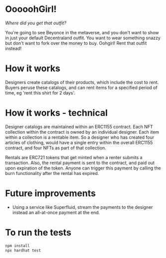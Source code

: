 # OoooohGirl!
*Where did you get that outfit?*

You're going to see Beyonce in the metaverse, and you don't want to show in just your default Decentraland outfit. You want to wear something snazzy but don't want to fork over the money to buy. Oohgirl! Rent that outfit instead!

# How it works
Designers create catalogs of their products, which include the cost to rent.
Buyers peruse these catalogs, and can rent items for a specified period of time, eg 'rent this shirt for 2 days'.

# How it works - technical
Designer catalogs are maintained within an ERC1155 contract. Each NFT collection within the contract is owned by an individual designer. Each item within a collection is a rentable item. So a designer who has created four articles of clothing, would have a single entry within the overall ERC1155 contract, and four NFTs as part of that collection.

Rentals are ERC721 tokens that get minted when a renter submits a transaction. Also, the rental payment is sent to the contract, and paid out upon expiration of the token. Anyone can trigger this payment by calling the burn functionality after the rental has expired.

# Future improvements
- Using a service like Superfluid, stream the payments to the designer instead an all-at-once payment at the end.

# To run the tests
```sh
npm install
npx hardhat test
```